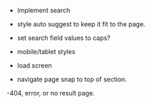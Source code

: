

- Implement search

- style auto suggest to keep it fit to the page. 

- set search field values to caps?

- mobile/tablet styles

- load screen

- navigate page snap to top of section.

-404, error, or no result page.

